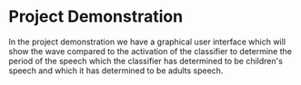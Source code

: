 # Project Demonstration
In the project demonstration we have a graphical user interface which will 
show the wave compared to the activation of the classifier to determine the
period of the speech which the classifier has determined to be children's speech
and which it has determined to be adults speech. 
